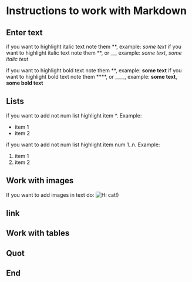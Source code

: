 # Instructions to work with Markdown

## Enter text

if you want to highlight italic text note them **, example: *some text*
if you want to highlight italic text note them **, or __, example: *some text*, _some italic text_

if you want to highlight bold text note them **, example: **some text**
if you want to highlight bold text note them ****, or ____, example: **some text**, __some bold text__

## Lists

if you want to add not num list highlight item *. Example: 
* item 1
* item 2

if you want to add not num list highlight item num 1..n. Example:
1. item 1
2. item 2


## Work with images

If you want to add images in text do: ![Hi cat!)](catroll.jpg)
## link

## Work with tables

## Quot

## End